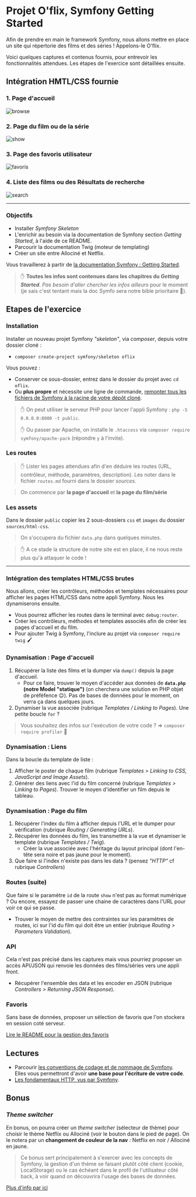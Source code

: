 # Projet O'flix, Symfony Getting Started

Afin de prendre en main le framework Symfony, nous allons mettre en place un site qui répertorie des films et des séries ! Appelons-le O'flix.

Voici quelques captures et contenus fournis, pour entrevoir les fonctionnalités attendues. Les étapes de l'exercice sont détaillées ensuite.

## Intégration HMTL/CSS fournie

### 1. Page d'accueil

![browse](./sources/readme/01-index.png)

### 2. Page du film ou de la série

![show](./sources/readme/02-show.png)

### 3. Page des favoris utilisateur

![favoris](./sources/readme/03-favorites.png)

### 4. Liste des films ou des Résultats de recherche

![search](./sources/readme/04-list.png)

---

### Objectifs

- Installer _Symfony Skeleton_
- L'enrichir au besoin via la documentation de Symfony section _Getting Started_, à l'aide de ce README.
- Parcourir la documentation Twig (moteur de templating)
- Créer un site entre Allociné et Netflix.

Vous travaillerez à partir de [la documentation Symfony : Getting Started](https://symfony.com/doc/current/index.html).

> :hand: **Toutes les infos sont contenues dans les chapitres du _Getting Started_**. _Pas besoin d'aller chercher les infos ailleurs_ pour le moment (je sais c'est tentant mais la doc Symfo sera notre bible prioritaire :pray:).

## Etapes de l'exercice

### Installation

Installer un nouveau projet Symfony _"skeleton"_, via _composer_, depuis votre dossier cloné :

- `composer create-project symfony/skeleton oflix`

Vous pouvez :

- Conserver ce sous-dossier, entrez dans le dossier du projet avec `cd oflix`.
- Ou **plus propre** et nécessite une ligne de commande, [remonter tous les fichiers de Symfony à la racine de votre dépôt cloné](https://kourou.oclock.io/ressources/fiche-recap/symfony-basics/#anchor-remonter-tous-les-fichiers-dun-niveau).

> :hand: On peut utiliser le serveur PHP pour lancer l'appli Symfony : `php -S 0.0.0.0:8000 -t public`.
> 
> :hand: Ou passer par Apache, on installe le `.htaccess` via `composer require symfony/apache-pack` (répondre `y` à l'invite).

### Les routes

> :hand: Lister les pages attendues afin d'en déduire les routes (URL, contrôleur, méthode, paramètres, description). Les noter dans le fichier `routes.md` fourni dans le dossier _sources_.

> On commence par **la page d'accueil** et **la page du film/série**

### Les assets

Dans le dossier `public` copier les 2 sous-dossiers `css` et `images` du dossier `sources/html-css`.

> On s'occupera du fichier `data.php` dans quelques minutes.

> :hand: A ce stade la structure de notre site est en place, il ne nous reste plus qu'à attaquer le code !

---

### Intégration des templates HTML/CSS brutes

Nous allons, créer les contrôleurs, méthodes et templates nécessaires pour afficher les pages HTML/CSS dans notre appli Symfony. Nous les dynamiserons ensuite.

- Vous pourrez afficher les routes dans le terminal avec `debug:router`.
- Créer les contrôleurs, méthodes et templates associés afin de créer les pages d'accueil et du film.
- Pour ajouter Twig à Symfony, l'inclure au projet via `composer require twig` :paintbrush:

### Dynamisation : Page d'accueil

1. Récupérer la liste des films et la dumper via `dump()` depuis la page d'accueil.
   - Pour ce faire, trouver le moyen d'accéder aux données de **`data.php` (notre Model "statique")** (on cherchera une solution en PHP objet de préféfence :wink:). Pas de bases de données pour le moment, on verra ça dans quelques jours.
2. Dynamiser la vue associée (rubrique _Templates / Linking to Pages_). Une petite boucle `for` ?

> Vous souhaitez des infos sur l'exécution de votre code ? => `composer require profiler` :tada:

### Dynamisation : Liens

Dans la boucle du template de liste :

1. Afficher le poster de chaque film (rubrique _Templates > Linking to CSS, JavaScript and Image Assets_).
2. Générer des liens avec l'id du film concerné (rubrique _Templates > Linking to Pages_). Trouver le moyen d'identifier un film depuis le tableau.

### Dynamisation : Page du film

1. Récupérer l'index du film à afficher depuis l'URL et le dumper pour vérification (rubrique _Routing / Generating URLs_).
2. Récupérer les données du film, les transmettre à la vue et dynamiser le template (rubrique _Templates / Twig_).
   - Créer la vue associée avec l'héritage du layout principal (dont l'en-tête sera noire et pas jaune pour le moment).
3. Que faire si l'index n'existe pas dans les data ? (pensez _"HTTP"_ cf rubrique _Controllers_)

### Routes (suite)

Que faire si le paramètre `id` de la route `show` n'est pas au format numérique ? Ou encore, essayez de passer une chaine de caractères dans l'URL pour voir ce qui se passe.

- Trouver le moyen de mettre des contraintes sur les paramètres de routes, ici sur l'id du film qui doit être un entier (rubrique _Routing > Parameters Validation_).

### API

Cela n'est pas précisé dans les captures mais vous pourriez proposer un accès API/JSON qui renvoie les données des films/séries vers une appli front.

- Récupérer l'ensemble des data et les encoder en JSON (rubrique _Controllers > Returning JSON Response_).

### Favoris

Sans base de données, proposer un sélection de favoris que l'on stockera en session coté serveur.

[Lire le README pour la gestion des favoris](README-Favorites.md)

## Lectures

- Parcourir [les conventions de codage et de nommage de Symfony](https://symfony.com/doc/current/contributing/code/standards.html).  
Elles vous permettront d'avoir **une base pour l'écriture de votre code**.
- [Les fondamentaux HTTP, vus par Symfony](https://symfony.com/doc/current/introduction/http_fundamentals.html).

## Bonus

### *Theme switcher*

En bonus, on pourra créer un _theme switcher_ (sélecteur de thème) pour choisir le thème Netflix ou Allociné (voir le bouton dans le pied de page).
On le notera par un **changement de couleur de la nav** : Netflix en noir / Allociné en jaune.

> Ce bonus sert principalement à s'exercer avec les concepts de Symfony, la gestion d'un thème se faisant plutôt côté client (cookie, LocalStorage) ou le cas échéant dans le profil de l'utilisateur côté back, à voir quand on découvrira l'usage des bases de données.

[Plus d'info par ici](README-Theme-switcher.md)

